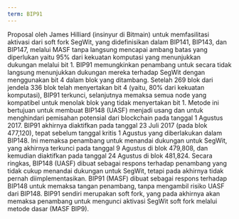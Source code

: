 ```yaml
---
term: BIP91
---
```


Proposal oleh James Hilliard (insinyur di Bitmain) untuk memfasilitasi aktivasi dari soft fork SegWit, yang didefinisikan dalam BIP141, BIP143, dan BIP147, melalui MASF tanpa langsung mencapai ambang batas yang diperlukan yaitu 95% dari kekuatan komputasi yang menunjukkan dukungan melalui bit 1. BIP91 memungkinkan penambang untuk secara tidak langsung menunjukkan dukungan mereka terhadap SegWit dengan menggunakan bit 4 dalam blok yang ditambang. Setelah 269 blok dari jendela 336 blok telah menyertakan bit 4 (yaitu, 80% dari kekuatan komputasi), BIP91 terkunci, selanjutnya memaksa semua node yang kompatibel untuk menolak blok yang tidak menyertakan bit 1. Metode ini bertujuan untuk membuat BIP148 (UASF) menjadi usang dan untuk menghindari pemisahan potensial dari blockchain pada tanggal 1 Agustus 2017. BIP91 akhirnya diaktifkan pada tanggal 23 Juli 2017 (pada blok 477,120), tepat sebelum tanggal kritis 1 Agustus yang diberlakukan dalam BIP148. Ini memaksa penambang untuk menandai dukungan untuk SegWit, yang akhirnya terkunci pada tanggal 9 Agustus di blok 479,808, dan kemudian diaktifkan pada tanggal 24 Agustus di blok 481,824. Secara ringkas, BIP148 (UASF) dibuat sebagai respons terhadap penambang yang tidak cukup menandai dukungan untuk SegWit, tetapi pada akhirnya tidak pernah diimplementasikan. BIP91 (MASF) dibuat sebagai respons terhadap BIP148 untuk memaksa tangan penambang, tanpa mengambil risiko UASF dari BIP148. BIP91 sendiri merupakan soft fork, yang pada akhirnya akan memaksa penambang untuk mengunci aktivasi SegWit soft fork melalui metode dasar (MASF BIP9).